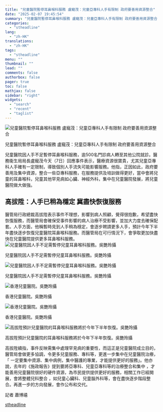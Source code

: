 ```yaml
---
title: "兒童醫院暫停耳鼻喉科服務 盧寵茂：兒童亞專科人手有限制 政府要善用資源整合"
date: "2025-02-07 19:45:54"
summary: "兒童醫院暫停耳鼻喉科服務 盧寵茂：兒童亞專科人手有限制 政府要善用資源整合       兒童..."
categories:
  - "stheadline"
lang:
  - "zh-HK"
translations:
  - "zh-HK"
tags:
  - "stheadline"
menu: ""
thumbnail: ""
lead: ""
comments: false
authorbox: false
pager: true
toc: false
mathjax: false
sidebar: "right"
widgets:
  - "search"
  - "recent"
  - "taglist"
---
```


![兒童醫院暫停耳鼻喉科服務 盧寵茂：兒童亞專科人手有限制 政府要善用資源整合](https://image.stheadline.com/f/680p0/0x0/100/none/a144d825e869a9cd05046f39d9f678a8/stheadline/inewsmedia/20250207/_2025020719391639891.jpg)

兒童醫院暫停耳鼻喉科服務 盧寵茂：兒童亞專科人手有限制 政府要善用資源整合




兒童醫院因人手不足暫停耳鼻喉科服務，逾500名門診病人轉至其他公院就診。醫務衞生局局長盧寵茂今天（7日）回應事件表示，醫療資源很寶貴，尤其兒童亞專科人手確有一定限制，導致個別人手流失可能影響服務。他指，正因如此，政府要善用及集中資源，整合一些亞專科服務，在服務提供及培訓做得更好，當中會將兒童的耳鼻喉科，兒童其他罕見病如心臟、神經外科，集中在兒童醫院發展，將兒童醫院做大做強。

高拔陞：人手已稍為穩定 冀盡快恢復服務
-------------------

醫管局行政總裁高拔陞表示事件不理想，影響到病人照顧，覺得很抱歉，希望盡快恢復服務，而醫管局會確保受事件影響的病人治療不受影響，並加大力度去確保配套。人手方面，他稱暫時見到人手稍為穩定，會逐步聘請更多人手，預計今年下半年盡快逐步恢復兒童醫院耳鼻喉科服務。而醫管局在可行情況下，會爭取更加快盡快在兒童醫院提供更多耳鼻喉科服務。
 ![兒童醫院因人手不足需暫停兒童耳鼻喉科服務。吳艷玲攝](https://image.hkhl.hk/f/1024p0/0x0/100/none/4e990b1945a82476ca328b1d8b440dda/2025-02/KakaoTalk_20250207_144118263_01.jpg)


兒童醫院因人手不足需暫停兒童耳鼻喉科服務。吳艷玲攝



 ![兒童醫院因人手不足需暫停兒童耳鼻喉科服務。吳艷玲攝](https://image.hkhl.hk/f/1024p0/0x0/100/none/d83cd56221164b26692e83ce76feb8e4/2025-02/KakaoTalk_20250207_144118263_02.jpg)


兒童醫院因人手不足需暫停兒童耳鼻喉科服務。吳艷玲攝



 ![香港兒童醫院。吳艷玲攝](https://image.hkhl.hk/f/1024p0/0x0/100/none/4a885effcea0e8ceb0a2f866e96d4a44/2025-02/KakaoTalk_20250207_144118263_09.jpg)


香港兒童醫院。吳艷玲攝



 ![香港兒童醫院。吳艷玲攝](https://image.hkhl.hk/f/1024p0/0x0/100/none/2234561122f86482a420ec998bb73ecf/2025-02/KakaoTalk_20250207_144118263_10.jpg)


香港兒童醫院。吳艷玲攝



 ![高拔陞預計兒童醫院的耳鼻喉科服務將於今年下半年恢復。吳艷玲攝](https://image.hkhl.hk/f/1024p0/0x0/100/none/6fd6ed3c4fef51baefe2ba6fdf65489c/2025-02/KakaoTalk_20250207_144118263_18.jpg)


高拔陞預計兒童醫院的耳鼻喉科服務將於今年下半年恢復。吳艷玲攝




高拔陞續指，事件反映需集中處理罕見病的重要性，而這正是兒童醫院成立目的，醫管局會做更多協調，令更多兒童服務、專科等，更進一步集中在兒童醫院治療，「 一定要集中資源、集中病例，集中醫護的專業，才能提供更好的服務」。他亦說，去年的《施政報告》提到要將亞專科、兒童亞專科等的治療整合和集中 ，才能善用兒童醫院很好的硬件資源，為市民提供提供更好的服務，相關工作已經開展，會將整體兒科整合 ，如兒童心臟科、兒童腦外科等，會在盡快逐步階段整合。再進一步的方向發展，會作公布和交代。

記者 蕭博禧

[stheadline](https://std.stheadline.com/realtime/article/2051456/即時-港聞-兒童醫院暫停耳鼻喉科服務-盧寵茂-兒童亞專科人手有限制-政府要善用資源整合)
